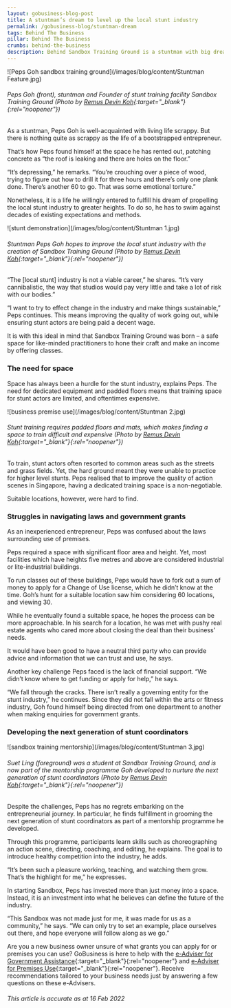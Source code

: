 ```yaml
---
layout: gobusiness-blog-post
title: A stuntman’s dream to level up the local stunt industry
permalink: /gobusiness-blog/stuntman-dream
tags: Behind The Business
pillar: Behind The Business
crumbs: behind-the-business
description: Behind Sandbox Training Ground is a stuntman with big dreams to elevate the local stunt industry. This is his entrepreneurial story of dogged determination.
---
```


![Peps Goh sandbox training ground](/images/blog/content/Stuntman Feature.jpg)
###### Peps Goh (front), stuntman and Founder of stunt training facility Sandbox Training Ground (Photo by [Remus Devin Koh](https://www.instagram.com/remus.jpg/){:target="_blank"}{:rel="noopener"})

As a stuntman, Peps Goh is well-acquainted with living life scrappy. But there is nothing quite as scrappy as the life of a bootstrapped entrepreneur. 

That’s how Peps found himself at the space he has rented out, patching concrete as “the roof is leaking and there are holes on the floor.” 

“It’s depressing,” he remarks. “You’re crouching over a piece of wood, trying to figure out how to drill it for three hours and there’s only one plank done. There’s another 60 to go. That was some emotional torture.” 

Nonetheless, it is a life he willingly entered to fulfill his dream of propelling the local stunt industry to greater heights. To do so, he has to swim against decades of existing expectations and methods. 

![stunt demonstration](/images/blog/content/Stuntman 1.jpg)
###### Stuntman Peps Goh hopes to improve the local stunt industry with the creation of Sandbox Training Ground (Photo by [Remus Devin Koh](https://www.instagram.com/remus.jpg/){:target="_blank"}{:rel="noopener"})

“The [local stunt] industry is not a viable career,” he shares. “It’s very cannibalistic, the way that studios would pay very little and take a lot of risk with our bodies.” 

“I want to try to effect change in the industry and make things sustainable,” Peps continues. This means improving the quality of work going out, while ensuring stunt actors are being paid a decent wage. 

It is with this ideal in mind that Sandbox Training Ground was born – a safe space for like-minded practitioners to hone their craft and make an income by offering classes. 

### The need for space

Space has always been a hurdle for the stunt industry, explains Peps. The need for dedicated equipment and padded floors means that training space for stunt actors are limited, and oftentimes expensive. 

![business premise use](/images/blog/content/Stuntman 2.jpg)
###### Stunt training requires padded floors and mats, which makes finding a space to train difficult and expensive (Photo by [Remus Devin Koh](https://www.instagram.com/remus.jpg/){:target="_blank"}{:rel="noopener"})

To train, stunt actors often resorted to common areas such as the streets and grass fields. Yet, the hard ground meant they were unable to practice for higher level stunts. Peps realised that to improve the quality of action scenes in Singapore, having a dedicated training space is a non-negotiable. 

Suitable locations, however, were hard to find. 

### Struggles in navigating laws and government grants

As an inexperienced entrepreneur, Peps was confused about the laws surrounding use of premises.

Peps required a space with significant floor area and height. Yet, most facilities which have heights five metres and above are considered industrial or lite-industrial buildings. 

To run classes out of these buildings, Peps would have to fork out a sum of money to apply for a Change of Use license, which he didn’t know at the time. Goh’s hunt for a suitable location saw him considering 60 locations, and viewing 30. 

While he eventually found a suitable space, he hopes the process can be more approachable. In his search for a location, he was met with pushy real estate agents who cared more about closing the deal than their business’ needs. 

It would have been good to have a neutral third party who can provide advice and information that we can trust and use, he says. 

Another key challenge Peps faced is the lack of financial support. “We didn’t know where to get funding or apply for help,” he says. 

“We fall through the cracks. There isn’t really a governing entity for the stunt industry,” he continues. Since they did not fall within the arts or fitness industry, Goh found himself being directed from one department to another when making enquiries for government grants. 

### Developing the next generation of stunt coordinators

![sandbox training mentorship](/images/blog/content/Stuntman 3.jpg)
###### Suet Ling (foreground) was a student at Sandbox Training Ground, and is now part of the mentorship programme Goh developed to nurture the next generation of stunt coordinators (Photo by [Remus Devin Koh](https://www.instagram.com/remus.jpg/){:target="_blank"}{:rel="noopener"})

Despite the challenges, Peps has no regrets embarking on the entrepreneurial journey. In particular, he finds fulfillment in grooming the next generation of stunt coordinators as part of a mentorship programme he developed. 

Through this programme, participants learn skills such as choreographing an action scene, directing, coaching, and editing, he explains. The goal is to introduce healthy competition into the industry, he adds. 

“It’s been such a pleasure working, teaching, and watching them grow. That’s the highlight for me,” he expresses. 

In starting Sandbox, Peps has invested more than just money into a space. Instead, it is an investment into what he believes can define the future of the industry. 

“This Sandbox was not made just for me, it was made for us as a community,” he says. “We can only try to set an example, place ourselves out there, and hope everyone will follow along as we go.” 


Are you a new business owner unsure of what grants you can apply for or premises you can use? GoBusiness is here to help with the [e-Adviser for Government Assistance](https://gaeadviser.gobusiness.gov.sg/?src=about_govassist?src=gobiz_blog){:target="_blank"}{:rel="noopener"} and [e-Adviser for Premises Use](https://eadviser.gobusiness.gov.sg/premisesusecheck??src=gobiz_blog){:target="_blank"}{:rel="noopener"}. Receive recommendations tailored to your business needs just by answering a few questions on these e-Advisers.

###### This article is accurate as at 16 Feb 2022
